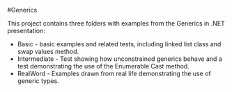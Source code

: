 ﻿#Generics

This project contains three folders with examples from the Generics in 
.NET presentation:

* Basic - basic examples and related tests, including linked list class 
and swap values method.
* Intermediate - Test showing how unconstrained generics behave and a 
test demonstrating the use of the Enumerable Cast method.
* RealWord - Examples drawn from real life demonstrating the use of 
generic types.